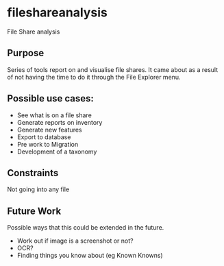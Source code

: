 # fileshareanalysis

File Share analysis

## Purpose
Series of tools report on and visualise file shares.  It came about as a result of not having the time to do it through the File Explorer menu.

## Possible use cases:
* See what is on a file share
* Generate reports on inventory
* Generate new features
* Export to database
* Pre work to Migration
* Development of a taxonomy

## Constraints
Not going into any file

## Future Work

Possible ways that this could be extended in the future.
* Work out if image is a screenshot or not?
* OCR?
* Finding things you know about (eg Known Knowns)
